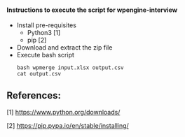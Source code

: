 #### Instructions to execute the script for wpengine-interview

- Install pre-requisites
  - Python3 [1]
  - pip [2]
- Download and extract the zip file
- Execute bash script
  ```
  bash wpmerge input.xlsx output.csv
  cat output.csv
  ```

References:
---
[1] https://www.python.org/downloads/

[2] https://pip.pypa.io/en/stable/installing/
